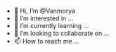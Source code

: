 - 👋 Hi, I’m @Vanmorya
- 👀 I’m interested in ...
- 🌱 I’m currently learning ...
- 💞️ I’m looking to collaborate on ...
- 📫 How to reach me ...

<!---
Vanmorya/Vanmorya is a ✨ special ✨ repository because its `README.md` (this file) appears on your GitHub profile.
You can click the Preview link to take a look at your changes.
--->
